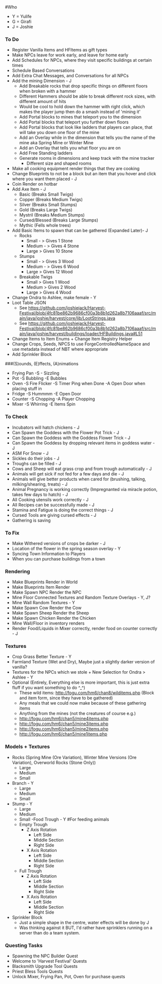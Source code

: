 #Who
- Y = Yulife
- G = Girafi
- J = Joshie

### To Do
- Register Vanilla Items and HFItems as gift types
- Make NPCs leave for work early, and leave for home early
- Add Schedules for NPCs, where they visit specific buildings at certain times
- Schedule Based Conversations
- Add Extra Chat Messages, and Conversations for all NPCs
- Add the mining Dimension - J
    - Add Breakable rocks that drop specific things on different floors when broken with a hammer
    - Different Hammers should be able to break different rock sizes, with different amount of hits
    - Would be cool to hold down the hammer with right click, which makes the player jump then do a smash instead of 'mining it'
    - Add Portal blocks to mines that teleport you to the dimension
    - Add Portal blocks that teleport you further down floors
    - Add Portal blocks that look like ladders that players can place, that will take you down one floor of the mine
    - Add an Overlay while in the dimension that tells you the name of the mine aka Spring Mine or Winter Mine
    - Add an Overlay that tells you what floor you are on
    - Add Free Standing ladders
    - Generate rooms in dimensions and keep track with the mine tracker
        - Different size and shaped rooms
- Make all cooking equipment render things that they are cooking
- Change Blueprints to not be a block but an item that you hover and click where you want them placed - J
- Coin Render on hotbar
- Add Axe Item - J
    - Basic (Breaks Small Twigs)
    - Copper (Breaks Medium Twigs)
    - Silver (Breaks Small Stumps)
    - Gold (Breaks Large Twigs)
    - Mystril (Breaks Medium Stumps)
    - Cursed/Blessed (Breaks Large Stumps)
    - Mythic (Fells whole trees)
- Add Basic Items to spawn that can be gathered (Expanded Later)- J
    - Rocks
        - Small - > Gives 1 Stone
        - Medium - > Gives 4 Stone
        - Large > Gives 10 Stone
    - Stumps
        - Small - > Gives 3 Wood
        - Medium - > Gives 6 Wood
        - Large > Gives 12 Wood
    - Breakable Twigs
        - Small > Gives 1 Wood
        - Medium > Gives 2 Wood
        - Large > Gives 4 Wood
- Change Ondra to Ashlee, make female - Y
- Loot Table JSON
    - See https://github.com/joshiejack/Harvest-Festival/blob/4fc81be862b9686cf00a3b8b1d262a8b7106aaaf/src/main/java/joshie/harvest/core/lib/LootStrings.java
    - See https://github.com/joshiejack/Harvest-Festival/blob/4fc81be862b9686cf00a3b8b1d262a8b7106aaaf/src/main/java/joshie/harvest/buildings/loader/HFBuildings.java#L51
- Change Items to Item Enums + Change Item Registry Helper
- Change Crops, Seeds, NPCS to use ForgeControlledNameSpace and use metadata instead of NBT where appropriate
- Add Sprinkler Block

###(S)ounds, (E)ffects, (A)nimations
- Frying Pan
    -S - Sizzling
- Pot
    -S Bubbling
    -E Bubbles
- Oven
    -S Fire Flicker
    -S Timer Ping when Done
    -A Open Door when placing stuff in
- Fridge
    -S Hummmm
    -E Open Door
- Counter
    -S Chopping
    -A Player Chopping
- Mixer
    -S Whirring
    -E Items Spin

### To Check
- Incubators will hatch chickens - J
- Can Spawn the Goddess with the Flower Pot Trick - J
- Can Spawn the Goddess with the Goddess Flower Trick - J
- Can Spawn the Goddess by dropping relevant items in goddess water - J
- ASM For Snow - J
- Sickles do their jobs - J
- Troughs can be filled - J
- Cows and Sheep will eat grass crop and from trough automatically - J
- Animals will get sick if not fed for a few days and die - J
- Animals will give better products when cared for (brushing, talking, milking/shearing, treats) - J
- Animal Pregnancy is working correctly (Impregnanted via miracle potion, takes few days to hatch) - J
- All Cooking utensils work correctly - J
- All Recipes can be successfully made - J
- Stamina and Fatigue is doing the correct things - J
- Cursed Tools are giving cursed effects - J
- Gathering is saving

### To Fix
- Make Withered versions of crops be darker - J
- Location of the flower in the spring season overlay - Y
- Syncing Town Information to Players
- When you can purchase buildings from a town

### Rendering
- Make Blueprints Render in World
- Make Blueprints Item Render
- Make Spawn NPC Render the NPC
- Mine Floor Connected Textures and Random Texture Overlays - Y, J?
- Mine Wall Random Textures - Y
- Make Spawn Cow Render the Cow
- Make Spawn Sheep Render the Sheep
- Make Spawn Chicken Render the Chicken
- Mine Wall/Floor in inventory renders
- Render Food/Liquids in Mixer correctly, render food on counter correctly - J

### Textures
- Crop Grass Better Texture - Y
- Farmland Texture (Wet and Dry), Maybe just a slightly darker version of vanilla?
- Textures for the NPCs which we stole + New Selection for Ondra > Ashlee - Y
- Optional (Entirely, Everything else is more important, this is just extra fluff if you want something to do ^_^)
    - These wild items: http://fogu.com/hm6/chan8/wilditems.php (Block and item form, since they have to be gathered)
    - Any meals that we could now make because of these gathering items
    - Anything from the mines (not the creatures of course e.g.)
    - http://fogu.com/hm6/chan5/mine4items.php
    - http://fogu.com/hm6/chan5/mine3items.php
    - http://fogu.com/hm6/chan5/mine2items.php
    - http://fogu.com/hm6/chan5/mine1items.php

### Models + Textures
- Rocks (Spring Mine (Ore Variation), Winter Mine Versions (Ore Variation), Overworld Rocks (Stone Only))
    - Large                                                
    - Medium                                               
    - Small                                                
- Branch - Y
    - Large
    - Medium
    - Small
- Stump - Y
    - Large
    - Medium
    - Small
-Food Trough - Y
    #For feeding animals
    - Empty Trough
        - Z Axis Rotation
            - Left Side
            - Middle Section
            - Right Side
         - X Axis Rotation
            - Left Side
            - Middle Section
            - Right Side
    - Full Trough
        - Z Axis Rotation
            - Left Side
            - Middle Section
            - Right Side
         - X Axis Rotation
            - Left Side
            - Middle Section
            - Right Side
- Sprinkler Block
    - Just a simple shape in the centre, water effects will be done by J
    - Was thinking against it BUT, I'd rather have sprinklers running on a server than do a team system.

### Questing Tasks
- Spawning the NPC Builder Quest
- Welcome to 'Harvest Festival' Quests
- Blacksmith Upgrade Tool Quests
- Priest Bless Tools Quests
- Unlock Mixer, Frying Pan, Pot, Oven for purchase quests
